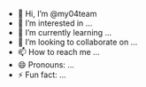 - 👋 Hi, I’m @my04team
- 👀 I’m interested in ...
- 🌱 I’m currently learning ...
- 💞️ I’m looking to collaborate on ...
- 📫 How to reach me ...
- 😄 Pronouns: ...
- ⚡ Fun fact: ...

<!---
my04team/my04team is a ✨ special ✨ repository because its `README.md` (this file) appears on your GitHub profile.
You can click the Preview link to take a look at your changes.
--->
